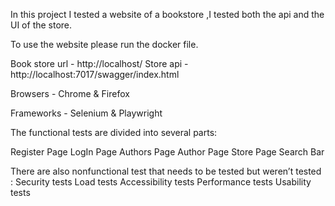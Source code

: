 
In this project I tested a website of a bookstore ,I tested both the api and the UI of the store.

To use the website please run the docker file.

Book store url - http://localhost/
Store api - http://localhost:7017/swagger/index.html

Browsers - Chrome & Firefox

Frameworks - Selenium & Playwright


The functional tests are divided into several parts:
   
Register Page
LogIn Page
Authors Page 
Author Page
Store Page 
Search Bar



There are also nonfunctional test that needs to be tested but weren’t tested :
Security tests
Load tests
Accessibility tests
Performance tests
Usability tests
